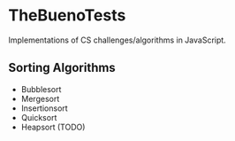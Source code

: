 TheBuenoTests
============

Implementations of CS challenges/algorithms in JavaScript.

## Sorting Algorithms
* Bubblesort
* Mergesort
* Insertionsort
* Quicksort
* Heapsort (TODO)